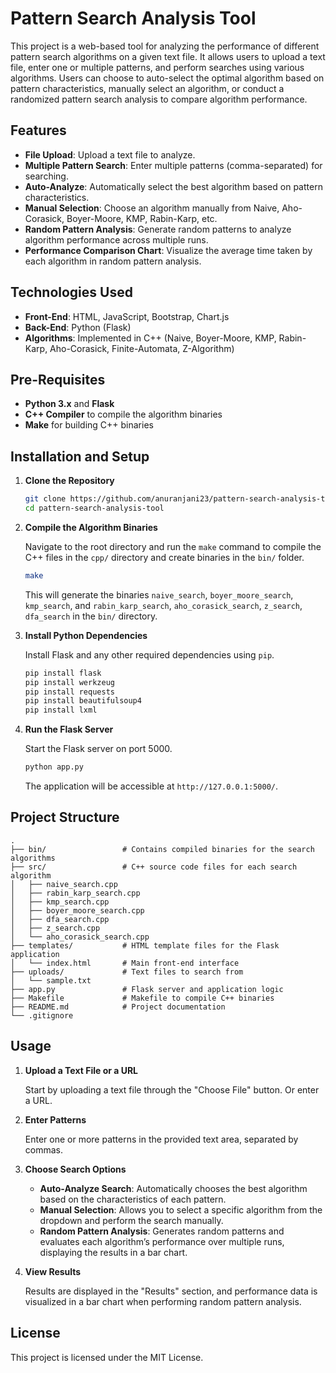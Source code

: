 # Pattern Search Analysis Tool

This project is a web-based tool for analyzing the performance of different pattern search algorithms on a given text file. It allows users to upload a text file, enter one or multiple patterns, and perform searches using various algorithms. Users can choose to auto-select the optimal algorithm based on pattern characteristics, manually select an algorithm, or conduct a randomized pattern search analysis to compare algorithm performance.

## Features

- **File Upload**: Upload a text file to analyze.
- **Multiple Pattern Search**: Enter multiple patterns (comma-separated) for searching.
- **Auto-Analyze**: Automatically select the best algorithm based on pattern characteristics.
- **Manual Selection**: Choose an algorithm manually from Naive, Aho-Corasick, Boyer-Moore, KMP, Rabin-Karp, etc.
- **Random Pattern Analysis**: Generate random patterns to analyze algorithm performance across multiple runs.
- **Performance Comparison Chart**: Visualize the average time taken by each algorithm in random pattern analysis.

## Technologies Used

- **Front-End**: HTML, JavaScript, Bootstrap, Chart.js
- **Back-End**: Python (Flask)
- **Algorithms**: Implemented in C++ (Naive, Boyer-Moore, KMP, Rabin-Karp, Aho-Corasick, Finite-Automata, Z-Algorithm)

## Pre-Requisites

- **Python 3.x** and **Flask**
- **C++ Compiler** to compile the algorithm binaries
- **Make** for building C++ binaries


## Installation and Setup

1. **Clone the Repository**

   ```bash
   git clone https://github.com/anuranjani23/pattern-search-analysis-tool.git
   cd pattern-search-analysis-tool
   ```

2. **Compile the Algorithm Binaries**

   Navigate to the root directory and run the `make` command to compile the C++ files in the `cpp/` directory and create binaries in the `bin/` folder.

   ```bash
   make
   ```

   This will generate the binaries `naive_search`, `boyer_moore_search`, `kmp_search`, and `rabin_karp_search`, `aho_corasick_search`, `z_search`, `dfa_search` in the `bin/` directory.

3. **Install Python Dependencies**

   Install Flask and any other required dependencies using `pip`.

   ```bash
   pip install flask
   pip install werkzeug
   pip install requests
   pip install beautifulsoup4
   pip install lxml
   ```

4. **Run the Flask Server**

   Start the Flask server on port 5000.

   ```bash
   python app.py
   ```

   The application will be accessible at `http://127.0.0.1:5000/`.

## Project Structure

```plaintext
.
├── bin/                 # Contains compiled binaries for the search algorithms
├── src/                 # C++ source code files for each search algorithm
│   ├── naive_search.cpp
│   ├── rabin_karp_search.cpp
│   ├── kmp_search.cpp
│   ├── boyer_moore_search.cpp
│   ├── dfa_search.cpp
│   ├── z_search.cpp
│   └── aho_corasick_search.cpp
├── templates/           # HTML template files for the Flask application
│   └── index.html       # Main front-end interface
├── uploads/             # Text files to search from
│   └── sample.txt       
├── app.py               # Flask server and application logic
├── Makefile             # Makefile to compile C++ binaries
├── README.md            # Project documentation
└── .gitignore           
```
## Usage

1. **Upload a Text File or a URL**

   Start by uploading a text file through the "Choose File" button. Or enter a URL.

2. **Enter Patterns**

   Enter one or more patterns in the provided text area, separated by commas.

3. **Choose Search Options**

   - **Auto-Analyze Search**: Automatically chooses the best algorithm based on the characteristics of each pattern.
   - **Manual Selection**: Allows you to select a specific algorithm from the dropdown and perform the search manually.
   - **Random Pattern Analysis**: Generates random patterns and evaluates each algorithm’s performance over multiple runs, displaying the results in a bar chart.

4. **View Results**

   Results are displayed in the "Results" section, and performance data is visualized in a bar chart when performing random pattern analysis.


## License

This project is licensed under the MIT License.